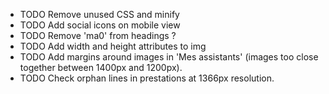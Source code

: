 + TODO Remove unused CSS and minify
+ TODO Add social icons on mobile view
+ TODO Remove 'ma0' from headings ?
+ TODO Add width and height attributes to img
+ TODO Add margins around images in 'Mes assistants' (images too close together between 1400px and 1200px).
+ TODO Check orphan lines in prestations at 1366px resolution.
